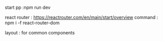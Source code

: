 start pp :npm run dev 

react router : https://reactrouter.com/en/main/start/overview
    command : npm i -f react-router-dom

layout : for common components

